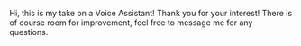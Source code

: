 Hi, this is my take on a Voice Assistant! Thank you for your interest! There is of course room for improvement, feel free to message me for any questions.
